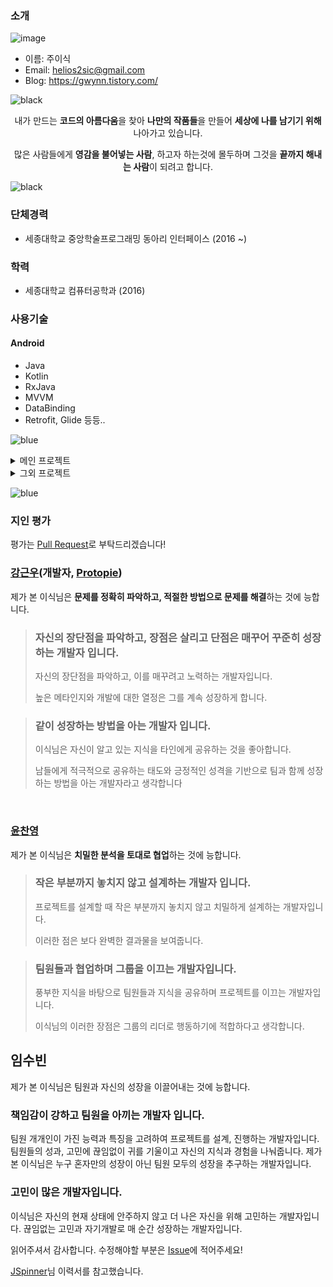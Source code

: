 ### 소개

![image](https://user-images.githubusercontent.com/32587845/112917679-1e764780-913e-11eb-890e-b4234e10b999.png)
- 이름: 주이식
- Email: helios2sic@gmail.com
- Blog: https://gwynn.tistory.com/

![black](https://user-images.githubusercontent.com/32587845/179325731-29a57152-58a3-438b-91a7-78fc1ddd8b94.png)

<div align="center">
<p>내가 만드는 <b>코드의 아름다움</b>을 찾아 <b>나만의 작품들</b>을 만들어 <b>세상에 나를 남기기 위해</b> 나아가고 있습니다.</p>
<p>많은 사람들에게 <b>영감을 불어넣는 사람</b>, 하고자 하는것에 몰두하며 그것을 <b>끝까지 해내는 사람</b>이 되려고 합니다.</p>
</div>

![black](https://user-images.githubusercontent.com/32587845/179325733-12f0eafa-6034-4142-91d1-4d908520f44a.png)

### 단체경력
- 세종대학교 중앙학술프로그래밍 동아리 인터페이스 (2016 ~)

### 학력
- 세종대학교 컴퓨터공학과 (2016)

### 사용기술
#### Android
- Java
- Kotlin
- RxJava
- MVVM
- DataBinding
- Retrofit, Glide 등등..

![blue](https://user-images.githubusercontent.com/32587845/179327398-abe21397-4936-41d6-a55e-05c11c59faab.png)

<details>

<summary> 메인 프로젝트 </summary>
<blockquote>

  <details>

  <summary> 더치(2019/7 ~ 2021/11)</summary>  

  - 소개: 사용자의 중간지점의 위치를 알려주는 서비스 
  - 역할: 안드로이드 개발, PM, 유지보수 담당
  - [Kotlin_ver 개발페이지(최신)](https://github.com/jkey20/Kotlin-Dutch), [Java_ver 개발페이지(이전)](https://github.com/2019androidtp/Dutch)

  ##### <사용기술>
  ```
  디자인패턴: MVVM(+ DataBinding), Repository
  DI: Hilt
  네트워킹: Retrofit/OkHttp
  비동기: Coroutine
  DB: Room
  API: T Map, T SafeCaster, Kakao Link
  ```
  ###### 배운 점
  - 사용자가 많은 서비스를 장기간 유지보수하는 경험을 쌓음
  - 배운 이론들을 실전에 적용하고 시행착오를 겪으면서 점진적인 실력향상을 이룸
  - Java 레거시 코드를 Kotlin으로 변환하고 수정하면서 클린코드와 디자인패턴의 중요성을 느낌
  - 다양한 API를 활용해보면서 공식문서에 익숙해짐
  ###### 개선할 점
  - Repository 패턴의 사용법을 이해하지 못한채 사용함
  - Hilt, Coroutine, Room을 단순히 적용만 함

  </details>

  <details>
  <summary> 인터페이스 앱(2020/10 ~ 2021/3)</summary>
  
  - 소개: 인터페이스 동아리 회원들을 위한 서비스
  - 역할: 안드로이드 개발
  - [프로젝트 페이지](https://github.com/jkey20/Interface_Android)
  
  ##### <사용기술>
  ```
  디자인패턴: MVVM(+ DataBinding), Repository
  네트워킹: Retrofit/OkHttp
  비동기: Rx
  API: Firebase, Glide, 디자인 오픈소스
  ```
  ###### 배운 점
  - Rx 이론을 프로젝트에 실제로 적용
  - Firebase를 처음으로 적용
  - 서버와 통신하는 다양한 방법들을 익
  - 디자인 오픈소스 사용법을 익힘
  ###### 개선할 점
  - Repository 패턴의 사용법을 이해하지 못한채 사용함
  - Rx를 단순히 적용만 함
  
  </details>
 
  <details>
  <summary> OP.GG 해커톤 - 갔다올게(2021/7 ~ 2021/9)</summary>
  
  - 소개: 게임 플레이시 흡연하느라 늦는걸 방지하는 알리미 앱
  - 역할: 안드로이드 개발, 아이디어 기획
  - [프로젝트 페이지](https://github.com/OPGG-HACKTHON/mobile-b-android)
  
  ##### <사용기술> 
  ```
  디자인 패턴: MVVM, Repository
  Clean Architecture
  UI: Jetpack Compose
  DI: Hilt
  비동기: Coroutine/Flow
  네트워킹: Retrofit/OkHttp
  API: Firebase, Stomp
  ```
  ###### 배운 점
  - Clean Architecture, Jetpack Compose, Hilt, Flow를 처음 접해보고 공부할 수 있었음 
  - Stomp 통신방법을 익힘
  ###### 개선할 점
  - Clean Architecture, Jetpack Compose, Hilt, Flow에 대한 이해도 부족
  
  </details>
  
  <details>
  
  <summary> ERRS(2022/3 ~ 2022/5)</summary>
  
  - 소개: ESL(전자가격표시기)를 활용한 식당예약서비스 앱
  - 역할: 안드로이드 개발, 아이디어 기획
  - [프로젝트 페이지](https://github.com/jkey20/ERRS)
  
  ##### <사용기술> 
  ```
  디자인 패턴: MVVM(+ Databinding), Repository
  DI: Hilt
  비동기: Coroutine/Flow
  API: Firebase, Glide, Material Design
  Util: Kotlin Ktx
  ```
  ###### 배운 점
  - Firebase DB, Storage, Cloud Message를 깊게 공부할 수 있었음 
  ###### 개선할 점
  - 구현시간 부족으로 리팩토링 및 기능부족
  
  </details>
  
</blockquote>
</details>

<details>

<summary> 그외 프로젝트 </summary>
<blockquote>

  <details>

  <summary> 지금맛나(2020/2 ~ 2020/3 개발중단)</summary>  

  - 소개: 하나의 프로젝트에 웹, 안드로이드, 서버, 머신러닝, 디자인 5개 분야의 기술을 모두 구현해보는 프로젝트 
  - 역할: 안드로이드 개발, PM
  - [프로젝트 개발페이지](https://github.com/MeeatNow/MeeatNow/tree/android)

  </details>

  
</blockquote>
</details>

![blue](https://user-images.githubusercontent.com/32587845/179327404-1b0a8824-187b-4402-98d9-2ea5ba7e9518.png)

### 지인 평가
평가는 [Pull Request](https://github.com/jkey20/RESUME/pulls)로 부탁드리겠습니다!
### [강근우](https://github.com/moaikang)(개발자, [Protopie](https://www.protopie.io/))

제가 본 이식님은 **문제를 정확히 파악하고, 적절한 방법으로 문제를 해결**하는 것에 능합니다. 

> <h3>자신의 장단점을 파악하고, 장점은 살리고 단점은 매꾸어 꾸준히 성장하는 개발자 입니다.</h3>
>
> 자신의 장단점을 파악하고, 이를 매꾸려고 노력하는 개발자입니다.  
>
> 높은 메타인지와 개발에 대한 열정은 그를 계속 성장하게 합니다.

> <h3>같이 성장하는 방법을 아는 개발자 입니다.</h3> 
>
> 이식님은 자신이 알고 있는 지식을 타인에게 공유하는 것을 좋아합니다. 
>
> 남들에게 적극적으로 공유하는 태도와 긍정적인 성격을 기반으로 팀과 함께 성장하는 방법을 아는 개발자라고 생각합니다

<br>

### [윤찬영](https://github.com/ghk71)

제가 본 이식님은 **치밀한 분석을 토대로 협업**하는 것에 능합니다.

> <h3> 작은 부분까지 놓치지 않고 설계하는 개발자 입니다. </h3>
>
> 프로젝트를 설계할 때 작은 부분까지 놓치지 않고 치밀하게 설계하는 개발자입니다.
>
> 이러한 점은 보다 완벽한 결과물을 보여줍니다.

> <h3> 팀원들과 협업하며 그룹을 이끄는 개발자입니다. </h3>
>
> 풍부한 지식을 바탕으로 팀원들과 지식을 공유하며 프로젝트를 이끄는 개발자입니다.
>
> 이식님의 이러한 장점은 그룹의 리더로 행동하기에 적합하다고 생각합니다.

## 임수빈
제가 본 이식님은 팀원과 자신의 성장을 이끌어내는 것에 능합니다.
### 책임감이 강하고 팀원을 아끼는 개발자 입니다.
팀원 개개인이 가진 능력과 특징을 고려하여 프로젝트를 설계, 진행하는 개발자입니다.
팀원들의 성과, 고민에 끊임없이 귀를 기울이고 자신의 지식과 경험을 나눠줍니다.
제가 본 이식님은 누구 혼자만의 성장이 아닌 팀원 모두의 성장을 추구하는 개발자입니다.

### 고민이 많은 개발자입니다.
이식님은 자신의 현재 상태에 안주하지 않고 더 나은 자신을 위해 고민하는 개발자입니다.
끊임없는 고민과 자기개발로 매 순간 성장하는 개발자입니다.




읽어주셔서 감사합니다.
수정해야할 부분은 [Issue](https://github.com/jkey20/Introduce/issues)에 적어주세요!


[JSpinner](https://github.com/JSpiner)님 이력서를 참고했습니다.
